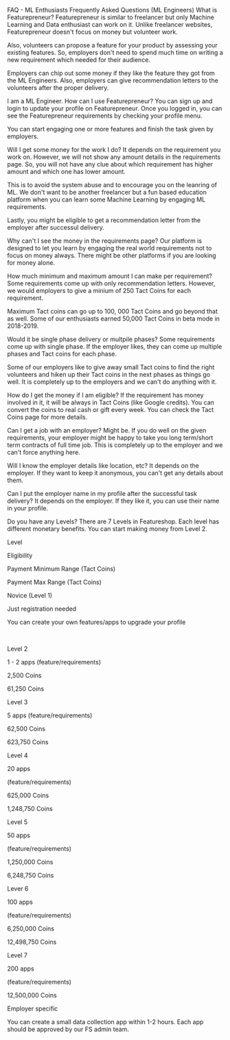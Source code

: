 FAQ - ML Enthusiasts
Frequently Asked Questions (ML Engineers)
What is Featurepreneur?
Featurepreneur is similar to freelancer but only Machine Learning and Data enthusiast can work on it. Unlike freelancer websites, Featurepreneur doesn't focus on money but volunteer work.

Also, volunteers can propose a feature for your product by assessing your existing features. So, employers don't need to spend much time on writing a new requirement which needed for their audience. 

Employers can chip out some money if they like the feature they got from the ML Engineers. Also, employers can give recommendation letters to the volunteers after the proper delivery.

I am a ML Engineer. How can I use Featurepreneur?
You can sign up and login to update your profile on Featurepreneur. Once you logged in, you can see the Featurepreneur requirements by checking your profile menu.

You can start engaging one or more features and finish the task given by employers. 

Will I get some money for the work I do?
It depends on the requirement you work on. However, we will not show any amount details in the requirements page. So, you will not have any clue about which requirement has higher amount and which one has lower amount. 

This is to avoid the system abuse and to encourage you on the leanring of ML. We don't want to be another freelancer but a fun based education platform when you can learn some Machine Learning by engaging ML requirements.

Lastly, you might be eligible to get a recommendation letter from the employer after successul delivery.

Why can't I see the money in the requirements page?
Our platform is designed to let you learn by engaging the real world requirements not to focus on money always. There might be other platforms if you are looking for money alone.

How much minimum and maximum amount I can make per requirement?
Some requirements come up with only recommendation letters. However, we would employers to give a minium of 250 Tact Coins for each requirement. 

Maximum Tact coins can go up to 100, 000 Tact Coins and go beyond that as well. Some of our enthusiasts earned 50,000 Tact Coins in beta mode in 2018-2019.

Would it be single phase delivery or multpile phases?
Some requirements come up with single phase. If the employer likes, they can come up multiple phases and Tact coins for each phase. 

Some of our employers like to give away small Tact coins to find the right volunteers and hiken up their Tact coins in the next phases as things go well. It is completely up to the employers and we can't do anything with it.

How do I get the money if I am eligible?
If the requirement has money involved in it, it will be always in Tact Coins (like Google credits). You can convert the coins to real cash or gift every week. You can check the Tact Coins page for more details.

Can I get a job with an employer?
Might be. If you do well on the given requirements, your employer might be happy to take you long term/short term contracts of full time job. This is completely up to the employer and we can't force anything here.

Will I know the employer details like location, etc?
It depends on the employer. If they want to keep it anonymous, you can't get any details about them. 

Can I put the employer name in my profile after the successful task delivery?
It depends on the employer. If they like it, you can use their name in your profile.

Do you have any Levels?
There are 7 Levels in Featureshop. Each level has different monetary benefits. You can start making money from Level 2.

Level

Eligibility

Payment Minimum Range 
(Tact Coins)

Payment Max Range 
(Tact Coins)

Novice (Level 1)

Just registration needed

You can create your own features/apps to upgrade your profile

​

Level 2

1 - 2 apps (feature/requirements)

2,500 Coins

61,250 Coins

Level 3

5 apps (feature/requirements)

62,500 Coins

623,750 Coins

Level 4

20 apps

(feature/requirements)

625,000 Coins

1,248,750 Coins

Level 5

50 apps

(feature/requirements)

1,250,000 Coins

6,248,750 Coins

Lever 6

100 apps

(feature/requirements)

6,250,000 Coins

12,498,750 Coins

Level 7

200 apps

(feature/requirements)

12,500,000 Coins

Employer specific

You can create a small data collection app within 1-2 hours. Each app should be approved by our FS admin team.